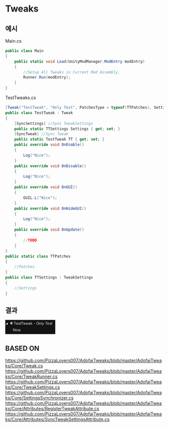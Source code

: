 # Tweaks

## 예시
Main.cs
```cs
public class Main
{
    public static void Load(UnityModManager.ModEntry modEntry)
    {
        //Setup All Tweaks in Current Mod Assembly.
        Runner.Run(modEntry);
    }
}
```

TestTweaks.cs
```cs
[Tweak("TestTweak", "Only Test", PatchesType = typeof(TTPatches), SettingsType = typeof(TTSettings), Priority = 0)]
public class TestTweak : Tweak
{
    [SyncSettings] //Sync TweakSettings
    public static TTSettings Settings { get; set; }
    [SyncTweak] //Sync Tweak
    public static TestTweak TT { get; set; }
    public override void OnEnable()
    {
        Log("Nice");
    }
    public override void OnDisable()
    {
        Log("Nice");
    }
    public override void OnGUI()
    {
        GUIL.L("Nice");
    }
    public override void OnHideGUI()
    {
        Log("Nice");
    }
    public override void OnUpdate()
    {
        //TODO
    }
}
public static class TTPatches
{
    //Patches
}
public class TTSettings : TweakSettings
{
    //Settings
}
```
## 결과
![Result](Result.png)
## BASED ON
https://github.com/PizzaLovers007/AdofaiTweaks/blob/master/AdofaiTweaks/Core/Tweak.cs
https://github.com/PizzaLovers007/AdofaiTweaks/blob/master/AdofaiTweaks/Core/TweakRunner.cs
https://github.com/PizzaLovers007/AdofaiTweaks/blob/master/AdofaiTweaks/Core/TweakSettings.cs
https://github.com/PizzaLovers007/AdofaiTweaks/blob/master/AdofaiTweaks/Core/SettingsSynchronizer.cs
https://github.com/PizzaLovers007/AdofaiTweaks/blob/master/AdofaiTweaks/Core/Attributes/RegisterTweakAttribute.cs
https://github.com/PizzaLovers007/AdofaiTweaks/blob/master/AdofaiTweaks/Core/Attributes/SyncTweakSettingsAttribute.cs
